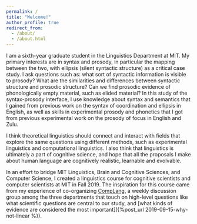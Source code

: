 ```yaml
---
permalink: /
title: "Welcome!"
author_profile: true
redirect_from: 
  - /about/
  - /about.html
---
```


I am a sixth-year graduate student in the Linguistics Department at MIT. My primary interests are in syntax and prosody, in particular the mapping between the two, with ellipsis (silent syntactic structure) as a critical case study. I ask questions such as: what sort of syntactic information is visible to prosody? What are the similarities and differences between syntactic structure and prosodic structure? Can we find prosodic evidence of phonologically empty material, such as elided material? In this study of the syntax-prosody interface, I use knowledge about syntax and semantics that I gained from previous work on the syntax of coordination and ellipsis in English, as well as skills in experimental prosody and phonetics that I got from previous experimental work on the prosody of focus in English and Zulu.

I think theoretical linguistics should connect and interact with fields that explore the same questions using different methods, such as experimental linguistics and computational linguistics. I also think that linguistics is ultimately a part of cognitive science, and hope that all the proposals I make about human language are cognitively realistic, learnable and evolvable.

In an effort to bridge MIT Linguistics, Brain and Cognitive Sciences, and Computer Science, I created a linguistics course for cognitive scientists and computer scientists at MIT in Fall 2019. The inspiration for this course came from my experience of co-organizing  [CompLang][1], a weekly discussion group among the three departments that touch on high-level questions like what scientific questions are central to our study, and [what kinds of evidence are considered the most important]({%post_url 2019-09-15-why-not-linear %}).

[1]: https://complang.mit.edu/
[2]: http://lingphil.mit.edu/papers/dfwu/Knowledge%20of%20language%20and%20how%20it%20is%20put%20into%20use.pdf
